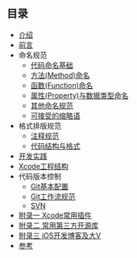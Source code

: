## 目录

* [介绍](README.md)
* [前言](0_why.md)
* 命名规范
    * [代码命名基础](1_Code_Naming_Basics.md)
    * [方法(Method)命名](2_Naming_Methods.md)
    * [函数(Function)命名](3_Naming_Functions.md)
    * [属性(Property)与数据类型命名](4_Naming_Properties_and_Data_Types.md)
    * [其他命名规范](5_Others_Naming.md)
    * [可接受的缩略语](6_Acceptable_Abbreviations_and_Acronyms.md)
* 格式排版规范
    * [注释规范](7_Code_Comments.md)
    * [代码结构与格式](8_Code_Structure_And_Format.md)
* [开发实践](9_Development_Practice.md)
* [Xcode工程结构](10_Xcode_Project.md)
* 代码版本控制
    * [Git基本配置](11_Git_Basic.md)
    * [Git工作流规范](12_Git_Flow.md)
    * [SVN](13_SVN.md)
* [附录一 Xcode常用插件](14_Xcode_Plugins.md)
* [附录二 常用第三方开源库](15_Third_Party_Library.md)
* [附录三 iOS开发博客及大V](16_Blogs_And_V.md)
* [参考](17_Reference.md)
